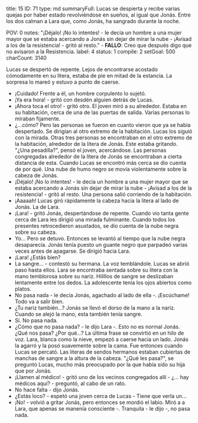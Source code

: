 title:          15
ID:             71
type:           md
summaryFull:    Lucas se despierta y recibe varias quejas por haber estado revolviéndose en sueños, al igual que Jonás. Entre los dos calman a Lara que, como Jonás, ha sangrado durante la noche.
                
POV:            0
notes:          "¡Déjalo! ¡No lo intentes! - le decía un hombre a una mujer mayor que se estaba acercando a Jonás sin dejar de mirar la nube - ¡Avisad a los de la resistencia! - gritó al resto."
                - **FALLO**: Creo que después digo que no avisaron a la Resistencia.
label:          4
status:         1
compile:        2
setGoal:        500
charCount:      3140


Lucas se despertó de repente. Lejos de encontrarse acostado cómodamente en su litera, estaba de pie en mitad de la estancia. La sorpresa lo mareó y estuvo a punto de caerse.
- ¡Cuidado!
Frente a él, un hombre corpulento lo sujetó.
- ¡Ya era hora! - gritó con desdén alguien detrás de Lucas.
- ¡Ahora toca el otro! - gritó otro.
El joven miró a su alrededor. Estaba en su habitación, cerca de una de las puertas de salida. Varias personas lo miraban fijamente.
- ¿...cómo?
Pero las personas se fueron en cuanto vieron que ya se había despertado. Se dirigían al otro extremo de la habitación.
Lucas los siguió con la mirada. Otras tres personas se encontraban en el otro extremo de la habitación, alrededor de la litera de Jonás. Este estaba gritando.
"¿Una pesadilla?", pensó el joven, acercándose.
Las personas congregadas alrededor de la litera de Jonás se encontraban a cierta distancia de esta. Cuando Lucas se encontró más cerca se dio cuenta de por qué.
Una nube de humo negro se movía violentamente sobre la cabeza de Jonás.
- ¡Déjalo! ¡No lo intentes! - le decía un hombre a una mujer mayor que se estaba acercando a Jonás sin dejar de mirar la nube - ¡Avisad a los de la resistencia! - gritó al resto.
Una persona salió corriendo de la habitación.
- ¡Aaaaah!
Lucas giró rápidamente la cabeza hacia la litera al lado de Jonás. La de Lara.
- ¡Lara! - gritó Jonás, despertándose de repente. Cuando vio tanta gente cerca de Lara les dirigió una mirada fulminante. Cuando todos los presentes retrocedieron asustados, se dio cuenta de la nube negra sobre su cabeza.
- Yo...
Pero se detuvo. Entonces se levantó al tiempo que la nube negra desaparecía. Jonás tenía puesto un guante negro que parpadeó varias veces antes de apagarse. Se dirigió hacia Lara.
- ¡Lara! ¿Estás bien?
- La sangre... - contestó su hermana. La voz temblándole.
Lucas se abrió paso hasta ellos.
Lara se encontraba sentada sobre su litera con la mano temblorosa sobre su nariz. Hilillos de sangre se deslizaban lentamente entre los dedos. La adolescente tenía los ojos abiertos como platos.
- No pasa nada - le decía Jonás, agachado al lado de ella -. ¡Escúchame! Todo va a salir bien.
- ¿Tu nariz también...?
Jonás se llevó el dorso de la mano a la nariz. Cuando se alejó la mano, esta también tenía sangre.
- Sí. No pasa nada.
- ¿Cómo que no pasa nada? - le dijo Lara -. Esto no es normal Jonás. ¿Qué nos pasa? ¿Por qué...?
La última frase se convirtió en un hilo de voz. Lara, blanca como la nieve, empezó a caerse hacia un lado. Jonás la agarró y la posó suavemente sobre la cama. Fue entonces cuando Lucas se percató. Las literas de sendos hermanos estaban cubiertas de manchas de sangre a la altura de la cabeza.
"¿Qué les pasa?", se preguntó Lucas, mucho más preocupado por la que había sido su hija que por Jonás.
- ¡Llamen al médico! - gritó uno de los vecinos congregados allí - ¿... hay médicos aquí? - preguntó, al cabo de un rato.
- No hace falta - dijo Jonás.
- ¿Estás loco? - espetó una joven cerca de Lucas - Tiene que verla un...
- ¡No! - volvió a gritar Jonás, pero entonces se mordió el labio. Miró a a Lara, que apenas se manenía consciente -. Tranquila - le dijo -, no pasa nada.